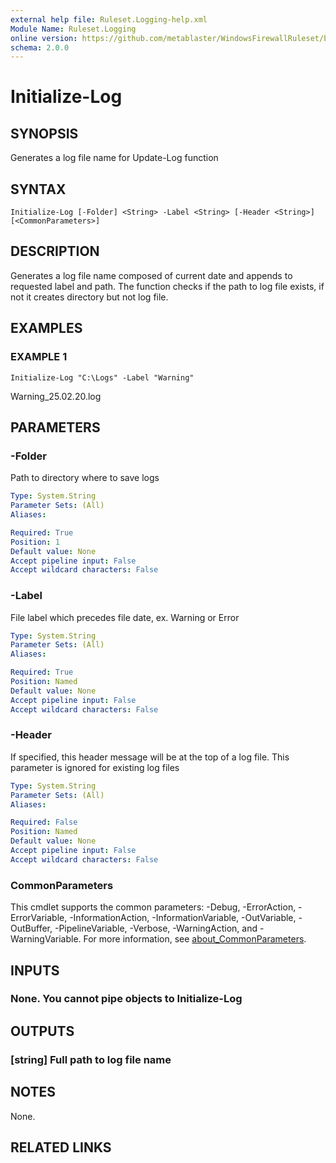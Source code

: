 ```yaml
---
external help file: Ruleset.Logging-help.xml
Module Name: Ruleset.Logging
online version: https://github.com/metablaster/WindowsFirewallRuleset/blob/master/Modules/Ruleset.Logging/Help/en-US/Initialize-Log.md
schema: 2.0.0
---
```


# Initialize-Log

## SYNOPSIS

Generates a log file name for Update-Log function

## SYNTAX

```none
Initialize-Log [-Folder] <String> -Label <String> [-Header <String>] [<CommonParameters>]
```

## DESCRIPTION

Generates a log file name composed of current date and appends to requested label and path.
The function checks if the path to log file exists, if not it creates directory but not log file.

## EXAMPLES

### EXAMPLE 1

```none
Initialize-Log "C:\Logs" -Label "Warning"
```

Warning_25.02.20.log

## PARAMETERS

### -Folder

Path to directory where to save logs

```yaml
Type: System.String
Parameter Sets: (All)
Aliases:

Required: True
Position: 1
Default value: None
Accept pipeline input: False
Accept wildcard characters: False
```

### -Label

File label which precedes file date, ex.
Warning or Error

```yaml
Type: System.String
Parameter Sets: (All)
Aliases:

Required: True
Position: Named
Default value: None
Accept pipeline input: False
Accept wildcard characters: False
```

### -Header

If specified, this header message will be at the top of a log file.
This parameter is ignored for existing log files

```yaml
Type: System.String
Parameter Sets: (All)
Aliases:

Required: False
Position: Named
Default value: None
Accept pipeline input: False
Accept wildcard characters: False
```

### CommonParameters

This cmdlet supports the common parameters: -Debug, -ErrorAction, -ErrorVariable, -InformationAction, -InformationVariable, -OutVariable, -OutBuffer, -PipelineVariable, -Verbose, -WarningAction, and -WarningVariable. For more information, see [about_CommonParameters](http://go.microsoft.com/fwlink/?LinkID=113216).

## INPUTS

### None. You cannot pipe objects to Initialize-Log

## OUTPUTS

### [string] Full path to log file name

## NOTES

None.

## RELATED LINKS
